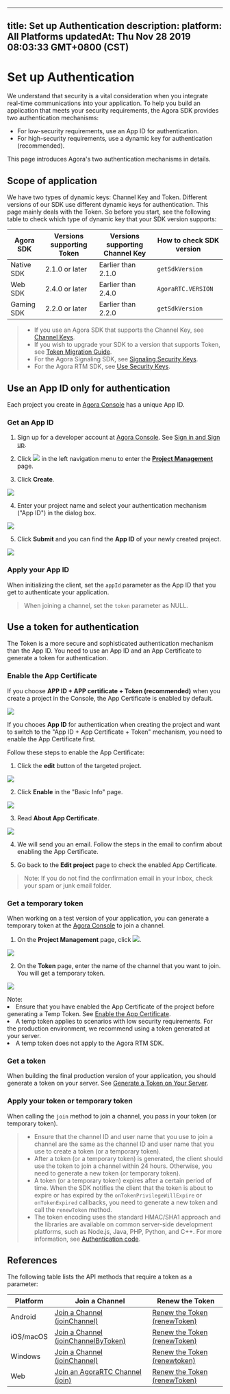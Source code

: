 
---
title: Set up Authentication
description: 
platform: All Platforms
updatedAt: Thu Nov 28 2019 08:03:33 GMT+0800 (CST)
---
# Set up Authentication
We understand that security is a vital consideration when you integrate real-time communications into your application. To help you build an application that meets your security requirements, the Agora SDK provides two authentication mechanisms:

* For low-security requirements, use an App ID for authentication.
* For high-security requirements, use a dynamic key for authentication (recommended).

This page introduces Agora's two authentication mechanisms in details.


## Scope of application
We have two types of dynamic keys: Channel Key and Token. Different versions of our SDK use different dynamic keys for authentication. This page mainly deals with the Token. So before you start, see the following table to check which type of dynamic key that your SDK version supports:

| Agora SDK | Versions supporting Token | Versions supporting Channel Key | How to check SDK version |
| --------- | -------------------- | ------------------------- | ------------------------ |
| Native SDK   | 2.1.0 or later               | Earlier than 2.1.0        | `getSdkVersion`          |
| Web SDK      | 2.4.0 or later              | Earlier than 2.4.0        | `AgoraRTC.VERSION`       |
| Gaming SDK   | 2.2.0 or later               | Earlier than 2.2.0        | `getSdkVersion`          |

>-   If you use an Agora SDK that supports the Channel Key, see [Channel Keys](../../en/null/channel_key.md).
>-   If you wish to upgrade your SDK to a version that supports Token, see [Token Migration Guide](../../en/Agora%20Platform/token_migration.md).
>-   For the Agora Signaling SDK, see [Signaling Security Keys](../../en/Agora%20Platform/key_signaling.md).
>-   For the Agora RTM SDK, see [Use Security Keys](https://docs.agora.io/en/Real-time-Messaging/rtm_token?platform=All%20Platforms).


## Use an App ID only for authentication

Each project you create in [Agora Console](http://dashboard.agora.io) has a unique App ID.

### Get an App ID

1. Sign up for a developer account at [Agora Console](https://dashboard.agora.io/). See [Sign in and Sign up](../../en/Agora%20Platform/sign_in_and_sign_up.md).

2. Click ![](https://web-cdn.agora.io/docs-files/1551254998344) in the left navigation menu to enter the [**Project Management**](https://dashboard.agora.io/projects) page.

3. Click **Create**. 

![](https://web-cdn.agora.io/docs-files/1574924327108)

4.  Enter your project name and select your authentication mechanism ("App ID") in the dialog box.

![](https://web-cdn.agora.io/docs-files/1574924446798)
	
5. Click **Submit** and you can find the **App ID** of your newly created project.

![](https://web-cdn.agora.io/docs-files/1574924570426)

### Apply your App ID

When initializing the client, set the `appId` parameter as the App ID that you get to authenticate your application.

>  When joining a channel, set the `token` parameter as NULL.

## Use a token for authentication

The Token is a more secure and sophisticated authentication mechanism than the App ID.  You need to use an App ID and an App Certificate to generate a token for authentication. 

<a id="appcertificate"></a>

### Enable the App Certificate

If you choose **APP ID + APP certificate + Token (recommended)** when you create a project in the Console,  the App Certificate is enabled by default.

![](https://web-cdn.agora.io/docs-files/1574928196241)

If you chooes **App ID** for authentication when creating the project and want to switch to the "App ID + App Certificate + Token" mechanism, you need to enable the App Certificate first. 

Follow these steps to enable the App Certificate:

1. Click the **edit** button of the targeted project.

![](https://web-cdn.agora.io/docs-files/1574925402348)

2. Click **Enable** in the "Basic Info" page. 

![](https://web-cdn.agora.io/docs-files/1574664820135)

3. Read **About App Certificate**.

![](https://web-cdn.agora.io/docs-files/1574664881593)

4. We will send you an email. Follow the steps in the email to confirm about enabling the App Certificate. 

5. Go back to the **Edit project** page to check the enabled App Certificate.

>Note: If you do not find the confirmation email in your inbox, check your spam or junk email folder.

<a id = "temptoken"></a>
### Get a temporary token

When working on a test version of your application, you can generate a temporary token at the [Agora Console](https://dashboard.agora.io/) to join a channel. 

1. On the **Project Management** page, click ![](https://web-cdn.agora.io/docs-files/1574923151660). 

![](https://web-cdn.agora.io/docs-files/1574927794840)

2. On the **Token** page, enter the name of the channel that you want to join. You will get a temporary token.

![](https://web-cdn.agora.io/docs-files/1574928048948)

<div class="alert warning">Note:  <li>Ensure that you have enabled the App Certificate of the project before generating a Temp Token. See <a href="#appcertificate">Enable the App Certificate</a>.</li><li>A temp token applies to scenarios with low security requirements. For the production environment, we recommend using a token generated at your server.</li><li>A temp token does not apply to the Agora RTM SDK. </li></div>

### Get a token

When building the final production version of your application, you should generate a token on your server. See [Generate a Token on Your Server](../../en/Agora%20Platform/token_server.md).

### Apply your token or temporary token

When calling the `join` method to join a channel, you pass in your token (or temporary token).

> - Ensure that the channel ID and user name that you use to join a channel are the same as the channel ID and user name that you use to create a token (or a temporary token).
> - After a token (or a temporary token) is generated, the client should use the token to join a channel within 24 hours. Otherwise, you need to generate a new token (or temporary token).
> - A token (or a temporary token) expires after a certain period of time. When the SDK notifies the client that the token is about to expire or has expired by the `onTokenPrivilegeWillExpire` or `onTokenExpired` callbacks, you need to generate a new token and call the `renewToken` method.
> - The token encoding uses the standard HMAC/SHA1 approach and the libraries are available on common server-side development platforms, such as Node.js, Java, PHP, Python, and C++. For more information, see  [Authentication code](http://en.wikipedia.org/wiki/Hash-based\_message\_authentication\_code).

## References

The following table lists the API methods that require a token as a parameter:

<table>
<colgroup>
<col/>
<col/>
<col/>
</colgroup>
<thead>
<tr><th>Platform</th>
<th>Join a Channel</th>
<th>Renew the Token</th>
</tr>
</thead>
<tbody>
<tr><td>Android</td>
<td><a href="https://docs.agora.io/en/Agora%20Platform/API%20Reference/java/classio_1_1agora_1_1rtc_1_1_rtc_engine.html#a8b308c9102c08cb8dafb4672af1a3b4c"><span>Join a Channel (joinChannel)</span></a></td>
<td><a href="https://docs.agora.io/en/Agora%20Platform/API%20Reference/java/classio_1_1agora_1_1rtc_1_1_rtc_engine.html#af1428905e5778a9ca209f64592b5bf80"><span>Renew the Token (renewToken)</span></a></td>
</tr>
<tr><td>iOS/macOS</td>
<td><a href="https://docs.agora.io/en/Agora%20Platform/API%20Reference/oc/Classes/AgoraRtcEngineKit.html#//api/name/joinChannelByToken:channelId:info:uid:joinSuccess:"><span>Join a Channel (joinChannelByToken)</span></a></td>
<td><a href="https://docs.agora.io/en/Agora%20Platform/API%20Reference/oc/Classes/AgoraRtcEngineKit.html#//api/name/renewToken:"><span>Renew the Token (renewToken)</span></a></td>
</tr>
<tr><td>Windows</td>
<td><a href="https://docs.agora.io/en/Agora%20Platform/API%20Reference/cpp/classagora_1_1rtc_1_1_i_rtc_engine.html#adc937172e59bd2695ea171553a88188c"><span>Join a Channel (joinChannel)</span></a></td>
<td><a href="https://docs.agora.io/en/Agora%20Platform/API%20Reference/cpp/classagora_1_1rtc_1_1_i_rtc_engine.html#a8f25b5ff97e2a070a69102e379295739"><span>Renew the Token (renewtoken)</span></a></td>
</tr>
<tr><td>Web</td>
<td><a href="https://docs.agora.io/en/Agora%20Platform/API%20Reference/web/interfaces/agorartc.client.html#join"><span>Join an AgoraRTC Channel (join)</span></a></td>
<td><a href="https://docs.agora.io/en/Agora%20Platform/API%20Reference/web/interfaces/agorartc.client.html#renewtoken"><span>Renew the Token (renewToken)</span></a></td>
</tr>
</tbody>
</table>



